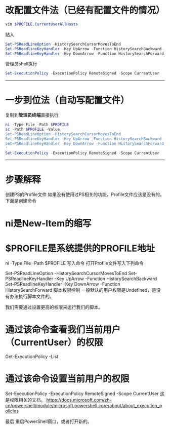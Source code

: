 # 改配置文件法（已经有配置文件的情况）
```powershell
vim $PROFILE.CurrentUserAllHosts
```
贴入
```powershell
Set-PSReadLineOption -HistorySearchCursorMovesToEnd
Set-PSReadlineKeyHandler -Key UpArrow -Function HistorySearchBackward
Set-PSReadlineKeyHandler -Key DownArrow -Function HistorySearchForward
```
管理员shell执行
```powershell
Set-ExecutionPolicy -ExecutionPolicy RemoteSigned -Scope CurrentUser
```

---
# 一步到位法（自动写配置文件）
复制到**管理员终端**直接执行

```powershell
ni -Type File -Path $PROFILE
sc -Path $PROFILE -Value '
Set-PSReadLineOption -HistorySearchCursorMovesToEnd
Set-PSReadlineKeyHandler -Key UpArrow -Function HistorySearchBackward
Set-PSReadlineKeyHandler -Key DownArrow -Function HistorySearchForward
'
Set-ExecutionPolicy -ExecutionPolicy RemoteSigned -Scope CurrentUser
```
---

# 步骤解释
创建PS的Profile文件
如果没有使用过PS相关的功能，Profile文件应该是没有的。下面是创建命令

# ni是New-Item的缩写
# $PROFILE是系统提供的PROFILE地址
ni -Type File -Path $PROFILE
写入命令
打开Profile文件写入下列命令

Set-PSReadLineOption -HistorySearchCursorMovesToEnd
Set-PSReadlineKeyHandler -Key UpArrow -Function HistorySearchBackward
Set-PSReadlineKeyHandler -Key DownArrow -Function HistorySearchForward
脚本权限控制
一般默认的用户权限是Undefined，是没有办法执行脚本文件的。

我们需要通过设置更高的权限来运行我们的脚本。

# 通过该命令查看我们当前用户（CurrentUser）的权限
Get-ExecutionPolicy -List
# 通过该命令设置当前用户的权限
Set-ExecutionPolicy -ExecutionPolicy RemoteSigned -Scope CurrentUser
这是权限相关的文档。 https://docs.microsoft.com/zh-cn/powershell/module/microsoft.powershell.core/about/about_execution_policies

最后
重启PowerShell窗口，或者打开新的。